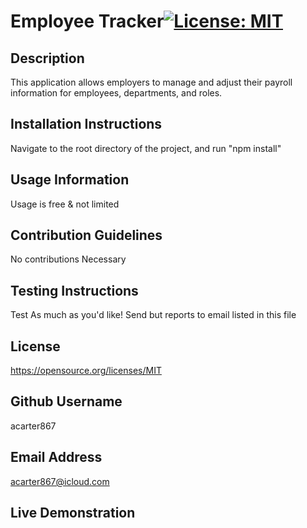 # Employee Tracker[![License: MIT](https://img.shields.io/badge/License-MIT-yellow.svg)](https://opensource.org/licenses/MIT)

## Description
This application allows employers to manage and adjust their payroll information for employees, departments, and roles.

## Installation Instructions
Navigate to the root directory of the project, and run "npm install"

## Usage Information
Usage is free & not limited

## Contribution Guidelines
No contributions Necessary

## Testing Instructions
Test As much as you'd like! Send but reports to email listed in this file

## License 
https://opensource.org/licenses/MIT

## Github Username
acarter867

## Email Address
acarter867@icloud.com

## Live Demonstration

